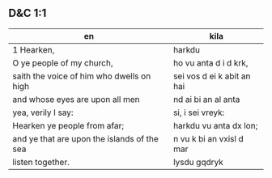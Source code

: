 ## D&C 1:1

en | kila
--- | ---
1 Hearken, | harkdu
O ye people of my church, | ho vu anta d i d krk,
saith the voice of him who dwells on high | sei vos d ei k abit an hai
and whose eyes are upon all men | nd ai bi an al anta
yea, verily I say: | si, i sei vreyk: 
Hearken ye people from afar; | harkdu vu anta dx lon;
and ye that are upon the islands of the sea | n vu k bi an vxisl d mar
listen together. | lysdu gqdryk